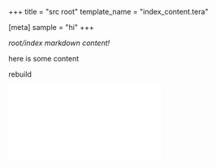 +++
title = "src root"
template_name = "index_content.tera"

[meta]
sample = "hi"
+++

*root/index markdown content!*

here is some content

rebuild

![link](sample.txt)